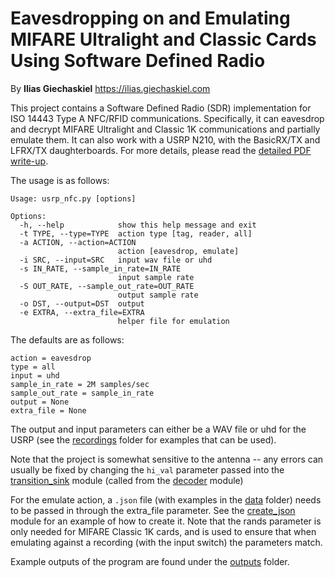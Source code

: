 # Eavesdropping on and Emulating MIFARE Ultralight and Classic Cards Using Software Defined Radio

By **Ilias Giechaskiel** https://ilias.giechaskiel.com

This project contains a Software Defined Radio (SDR) implementation for ISO 14443 Type A NFC/RFID communications. Specifically, it can eavesdrop and decrypt MIFARE Ultralight and Classic 1K communications and partially emulate them. It can also work with a USRP N210, with the BasicRX/TX and LFRX/TX daughterboards. For more details, please read the [detailed PDF write-up](report/report.pdf).


The usage is as follows:
```
Usage: usrp_nfc.py [options]

Options:
  -h, --help            show this help message and exit
  -t TYPE, --type=TYPE  action type [tag, reader, all]
  -a ACTION, --action=ACTION
                        action [eavesdrop, emulate]
  -i SRC, --input=SRC   input wav file or uhd
  -s IN_RATE, --sample_in_rate=IN_RATE
                        input sample rate
  -S OUT_RATE, --sample_out_rate=OUT_RATE
                        output sample rate
  -o DST, --output=DST  output
  -e EXTRA, --extra_file=EXTRA
                        helper file for emulation
```               
						
The defaults are as follows:
```
action = eavesdrop
type = all
input = uhd
sample_in_rate = 2M samples/sec
sample_out_rate = sample_in_rate
output = None
extra_file = None
```

The output and input parameters can either be a WAV file or uhd for the USRP (see the [recordings](recordings) folder for examples that can be used).

Note that the project is somewhat sensitive to the antenna -- any errors can usually be fixed by changing the `hi_val` parameter passed into the [transition_sink](code/transition_sink.py) module (called from the [decoder](code/decoder.py) module)

For the emulate action, a `.json` file (with examples in the [data](data) folder) needs to be passed in through the extra_file parameter. See the [create_json](code/create_json.py) module for an example of how to create it. Note that the rands parameter is only needed for MIFARE Classic 1K cards, and is used to ensure that when emulating against a recording (with the input switch) the parameters match. 

Example outputs of the program are found under the [outputs](outputs) folder.
